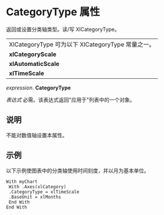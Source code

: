 
# CategoryType 属性

返回或设置分类轴类型。读/写 XlCategoryType。


||
|:-----|
|XlCategoryType 可为以下 XlCategoryType 常量之一。|
|**xlCategoryScale**|
|**xlAutomaticScale**|
|**xlTimeScale**|

 _expression_. **CategoryType**

 _表达式_ 必需。该表达式返回"应用于"列表中的一个对象。

## 说明

不能对数值轴设置本属性。


## 示例

以下示例使图表中的分类轴使用时间刻度，并以月为基本单位。


```
With myChart 
 With .Axes(xlCategory) 
 .CategoryType = xlTimeScale 
 .BaseUnit = xlMonths 
 End With 
End With
```

